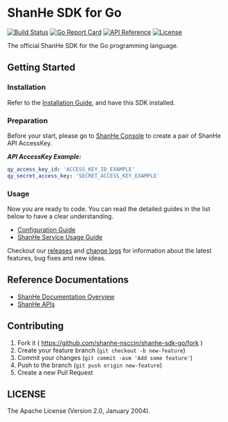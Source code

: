# ShanHe SDK for Go

[![Build Status](https://travis-ci.org/yunify/qingcloud-sdk-go.svg?branch=master)](https://travis-ci.org/yunify/qingcloud-sdk-go)
[![Go Report Card](https://goreportcard.com/badge/github.com/shanhe-nsccjn/shanhe-sdk-go)](https://goreportcard.com/report/github.com/shanhe-nsccjn/shanhe-sdk-go)
[![API Reference](http://img.shields.io/badge/api-reference-green.svg)](http://docsv3.shanhe.com)
[![License](http://img.shields.io/badge/license-apache%20v2-blue.svg)](https://github.com/shanhe-nsccjn/shanhe-sdk-go/blob/master/LICENSE)

The official ShanHe SDK for the Go programming language.

## Getting Started

### Installation

Refer to the [Installation Guide](docs/installation.md), and have this SDK installed.

### Preparation

Before your start, please go to [ShanHe Console](https://console.shanhe.com/access_keys/) to create a pair of ShanHe API AccessKey.

___API AccessKey Example:___

``` yaml
qy_access_key_id: 'ACCESS_KEY_ID_EXAMPLE'
qy_secret_access_key: 'SECRET_ACCESS_KEY_EXAMPLE'
```

### Usage

Now you are ready to code. You can read the detailed guides in the list below to have a clear understanding.

- [Configuration Guide](docs/configuration.md)
- [ShanHe Service Usage Guide](docs/shanhe_service_usage.md)

Checkout our [releases](https://github.com/shanhe-nsccjn/shanhe-sdk-go/releases) and [change logs](https://github.com/shanhe-nsccjn/shanhe-sdk-go/blob/master/CHANGELOG.md) for information about the latest features, bug fixes and new ideas.

## Reference Documentations

- [ShanHe Documentation Overview](https://docsv3.shanhe.com)
- [ShanHe APIs](https://docsv3.shanhe.com/development_docs/api/)

## Contributing

1. Fork it ( https://github.com/shanhe-nsccjn/shanhe-sdk-go/fork )
2. Create your feature branch (`git checkout -b new-feature`)
3. Commit your changes (`git commit -asm 'Add some feature'`)
4. Push to the branch (`git push origin new-feature`)
5. Create a new Pull Request

## LICENSE

The Apache License (Version 2.0, January 2004).
